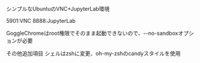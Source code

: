 シンプルなUbuntuのVNC+JupyterLab環境

5901:VNC
8888:JupyterLab

GoggleChromeはroot権限でそのまま起動できないので、--no-sandboxオプションが必要

その他追加項目
シェルはzshに変更、oh-my-zshのcandyスタイルを使用
